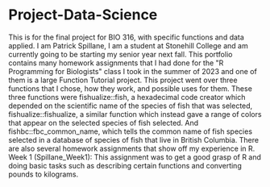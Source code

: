 # Project-Data-Science
This is for the final project for BIO 316, with specific functions and data applied. I am Patrick Spillane, I am a student at Stonehill College and am currently going to be starting my senior year next fall. This portfolio contains many homework assignments that I had done for the "R Programming for Biologists" class I took in the summer of 2023 and one of them is a large Function Tutorial project. This project went over three functions that I chose, how they work, and possible uses for them. These three functions were fishualize::fish, a hexadecimal code creator which depended on the scientific name of the species of fish that was selected, fishualize::fishualize, a similar function which instead gave a range of colors that appear on the selected species of fish selected. And fishbc::fbc_common_name, which tells the common name of fish species selected in a database of species of fish that live in British Columbia. 
There are also several homework assignments that show off my experience in R.
Week 1 (Spillane_Week1): This assignment was to get a good grasp of R and doing basic tasks such as describing certain functions and converting pounds to kilograms.
